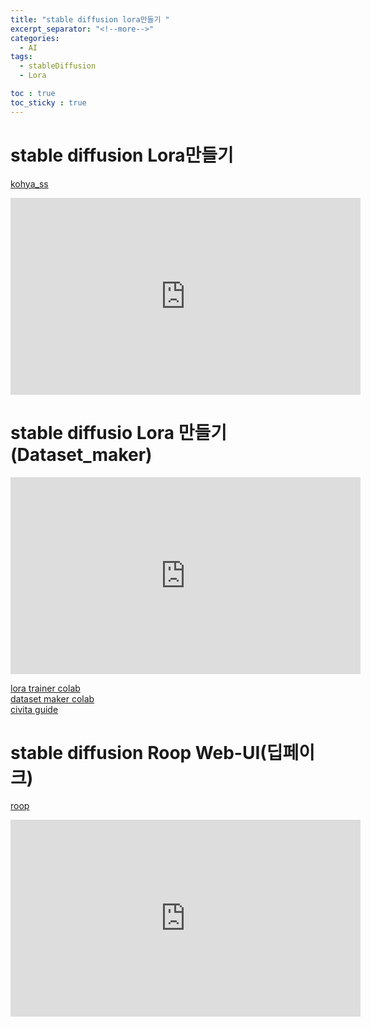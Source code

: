 ```yaml
---
title: "stable diffusion lora만들기 "
excerpt_separator: "<!--more-->"
categories:
  - AI
tags:
  - stableDiffusion
  - Lora

toc : true
toc_sticky : true
---
```

# stable diffusion Lora만들기   
[kohya_ss](https://github.com/bmaltais/kohya_ss)   

<iframe width="560" height="315" src="https://www.youtube.com/embed/t6rFIFVP-SU" frameborder="0" allowfullscreen></iframe>    

# stable diffusio Lora 만들기 (Dataset_maker)   
<iframe width="560" height="315" src="https://www.youtube.com/embed/b3MVC09SvKQ" frameborder="0" allowfullscreen></iframe>    

[lora trainer colab](https://colab.research.google.com/github/hollowstrawberry/kohya-colab/blob/main/Lora_Trainer.ipynb)    
[dataset maker colab](https://colab.research.google.com/github/hollowstrawberry/kohya-colab/blob/main/Dataset_Maker.ipynb#scrollTo=HuJB7BGAyZCw)    
[civita guide](https://civitai.com/models/22530)    

# stable diffusion Roop Web-UI(딥페이크)  
[roop](https://github.com/s0md3v/sd-webui-roop)    
<iframe width="560" height="315" src="https://www.youtube.com/embed/_J5bVy9aZzk" frameborder="0" allowfullscreen></iframe>    

